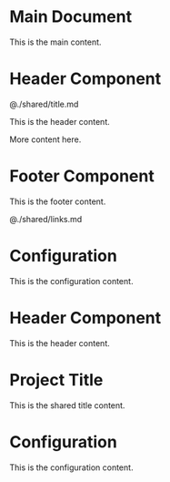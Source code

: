 # Main Document

This is the main content.

<!-- Imported from: ./components/header.md -->
# Header Component

@./shared/title.md

This is the header content.
<!-- End of import from: ./components/header.md -->

More content here.

<!-- Imported from: ./components/footer.md -->
# Footer Component

This is the footer content.

@./shared/links.md
<!-- End of import from: ./components/footer.md -->

<!-- Imported from: ./shared/config.md -->
# Configuration

This is the configuration content.
<!-- End of import from: ./shared/config.md -->


# Header Component

<!-- Import failed: ./shared/title.md -->

This is the header content.


# Project Title

This is the shared title content.


# Configuration

This is the configuration content.
